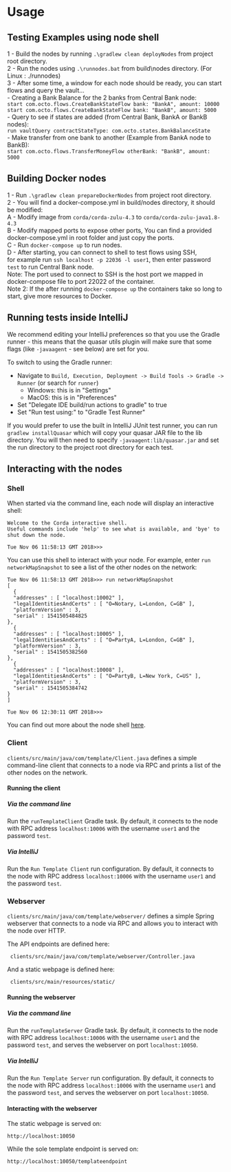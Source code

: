 
# Usage

## Testing Examples using node shell

1 - Build the nodes by running ``.\gradlew clean deployNodes`` from project root directory.\
2 - Run the nodes using ``.\runnodes.bat`` from build\nodes directory. (For Linux : ./runnodes)\
3 - After some time, a window for each node should be ready, you can start flows and query the vault...\
	- Creating a Bank Balance for the 2 banks from Central Bank node:\
		``start com.octo.flows.CreateBankStateFlow bank: "BankA", amount: 10000``\
		``start com.octo.flows.CreateBankStateFlow bank: "BankB", amount: 5000``\
	- Query to see if states are added (from Central Bank, BankA or BankB nodes):\
		 ``run vaultQuery contractStateType: com.octo.states.BankBalanceState``\
	- Make transfer from one bank to another (Example from BankA node to BankB):\
		``start com.octo.flows.TransferMoneyFlow otherBank: "BankB", amount: 5000``
		
## Building Docker nodes

1 - Run ``.\gradlew clean prepareDockerNodes`` from project root directory.\
2 - You will find a docker-compose.yml in build/nodes directory, it should be modified:\
	A - Modify image from ``corda/corda-zulu-4.3`` to ``corda/corda-zulu-java1.8-4.3``\
	B - Modify mapped ports to expose other ports, You can find a provided docker-compose.yml in root folder and just copy the 		ports.\
	C - Run ``docker-compose up`` to run nodes.\
	D - After starting, you can connect to shell to test flows using SSH, \
		for example run ``ssh localhost -p 22036 -l user1``, then enter password ``test`` to run Central Bank node.\
	Note: The port used to connect to SSH is the host port we mapped in docker-compose file to port 22022 of the container.\
	Note 2: If the after running ``docker-compose up`` the containers take so long to start, give more resources to Docker.
## Running tests inside IntelliJ
	
We recommend editing your IntelliJ preferences so that you use the Gradle runner - this means that the quasar utils
plugin will make sure that some flags (like ``-javaagent`` - see below) are
set for you.

To switch to using the Gradle runner:

* Navigate to ``Build, Execution, Deployment -> Build Tools -> Gradle -> Runner`` (or search for `runner`)
  * Windows: this is in "Settings"
  * MacOS: this is in "Preferences"
* Set "Delegate IDE build/run actions to gradle" to true
* Set "Run test using:" to "Gradle Test Runner"

If you would prefer to use the built in IntelliJ JUnit test runner, you can run ``gradlew installQuasar`` which will
copy your quasar JAR file to the lib directory. You will then need to specify ``-javaagent:lib/quasar.jar``
and set the run directory to the project root directory for each test.

		
## Interacting with the nodes

### Shell

When started via the command line, each node will display an interactive shell:

    Welcome to the Corda interactive shell.
    Useful commands include 'help' to see what is available, and 'bye' to shut down the node.
    
    Tue Nov 06 11:58:13 GMT 2018>>>

You can use this shell to interact with your node. For example, enter `run networkMapSnapshot` to see a list of 
the other nodes on the network:

    Tue Nov 06 11:58:13 GMT 2018>>> run networkMapSnapshot
    [
      {
      "addresses" : [ "localhost:10002" ],
      "legalIdentitiesAndCerts" : [ "O=Notary, L=London, C=GB" ],
      "platformVersion" : 3,
      "serial" : 1541505484825
    },
      {
      "addresses" : [ "localhost:10005" ],
      "legalIdentitiesAndCerts" : [ "O=PartyA, L=London, C=GB" ],
      "platformVersion" : 3,
      "serial" : 1541505382560
    },
      {
      "addresses" : [ "localhost:10008" ],
      "legalIdentitiesAndCerts" : [ "O=PartyB, L=New York, C=US" ],
      "platformVersion" : 3,
      "serial" : 1541505384742
    }
    ]
    
    Tue Nov 06 12:30:11 GMT 2018>>> 

You can find out more about the node shell [here](https://docs.corda.net/shell.html).

### Client

`clients/src/main/java/com/template/Client.java` defines a simple command-line client that connects to a node via RPC 
and prints a list of the other nodes on the network.

#### Running the client

##### Via the command line

Run the `runTemplateClient` Gradle task. By default, it connects to the node with RPC address `localhost:10006` with 
the username `user1` and the password `test`.

##### Via IntelliJ

Run the `Run Template Client` run configuration. By default, it connects to the node with RPC address `localhost:10006` 
with the username `user1` and the password `test`.

### Webserver

`clients/src/main/java/com/template/webserver/` defines a simple Spring webserver that connects to a node via RPC and 
allows you to interact with the node over HTTP.

The API endpoints are defined here:

     clients/src/main/java/com/template/webserver/Controller.java

And a static webpage is defined here:

     clients/src/main/resources/static/

#### Running the webserver

##### Via the command line

Run the `runTemplateServer` Gradle task. By default, it connects to the node with RPC address `localhost:10006` with 
the username `user1` and the password `test`, and serves the webserver on port `localhost:10050`.

##### Via IntelliJ

Run the `Run Template Server` run configuration. By default, it connects to the node with RPC address `localhost:10006` 
with the username `user1` and the password `test`, and serves the webserver on port `localhost:10050`.

#### Interacting with the webserver

The static webpage is served on:

    http://localhost:10050

While the sole template endpoint is served on:

    http://localhost:10050/templateendpoint
    
